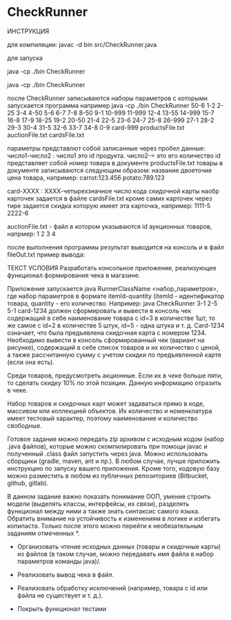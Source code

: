 # CheckRunner

ИНСТРУКЦИЯ


для компиляции:
javac -d bin src/CheckRunner.java

для запуска

java -cp ./bin CheckRunner 

java -cp ./bin CheckRunner


после CheckRunner записываются наборы параметров с которыми запускается программа
например
java -cp ./bin CheckRunner 50-6 1-2 2-25 3-4 4-50 5-6 6-7 7-8 8-50 9-1 10-999 11-999 12-4 13-55 14-999 15-7 16-8 17-9 18-25 19-2 20-50 21-4 22-5 23-6 24-7 25-8 26-999 27-1 28-2 29-3 30-4 31-5 32-6 33-7 34-8 0-9 card-999 productsFile.txt auctionFile.txt cardsFile.txt

параметры представлют собой записанные через пробел данные:
число1-число2 : число1 это id продукта. число2-= это его количество
id представляет собой номер товара в документе productsFile.txt
товары в документе записываются следующим образом:
название двоеточие цена товара, например:
carrot:123.456
potato:789.123

card-ХХХХ : ХХХХ-четырехзначное число кода скидочной карты
наобр карточек задается в файле cardsFile.txt
кроме самих карточек через тире задается скидка которую имеет эта карточка, например:
1111-5
2222-6

auctionFile.txt - файл в котором указываются id аукционных товаров, напрмер:
1
2
3
4

после выполнения программы результат выводится на консоль и в файл fileOut.txt
пример вывода:


ТЕКСТ УСЛОВИЯ
Разработать консольное приложение, реализующее функционал формирования чека в магазине.

Приложение запускается java RunnerClassName <набор_параметров>, где набор параметров в формате itemId-quantity (itemId - идентификатор товара, quantity - его количество.
Например: java CheckRunner 3-1 2-5 5-1 card-1234 должен сформировать и вывести в консоль чек содержащий в себе наименование товара с id=3 в количестве 1шт, то же самое с id=2 в количестве 5 штук, id=5 - одна штука и т. д. Card-1234 означает, что была предъявлена скидочная карта с номером 1234. Необходимо вывести в консоль сформированный чек (вариант на рисунке), содержащий в себе список товаров и их количество с ценой, а также рассчитанную сумму с учетом скидки по предъявленной карте (если она есть).

Среди товаров, предусмотреть акционные. Если их в чеке больше пяти, то сделать скидку 10% по этой позиции. Данную информацию отразить в чеке.

Набор товаров и скидочных карт может задаваться прямо в коде, массивом или коллекцией объектов. Их количество и номенклатура имеет тестовый характер, поэтому наименование и количество свободные.

Готовое задание можно передать zip архивом с исходным кодом (набор .java файлов), которые можно скомпилировать при помощи javac и полученный .class файл запустить через java. Можно использовать сборщики (gradle, maven, ant и пр.). В любом случае, лучше приложить инструкцию по запуску вашего приложения. Кроме того, кодовую базу можно разместить в любом из публичных репозиториев (Bitbucket, github, gitlab).

В данном задание важно показать понимание ООП, умение строить модели (выделять классы, интерфейсы, их связи), разделять функционал между ними  а также знать синтаксис самого языка. Обратить внимание на устойчивость к изменениям в логике и избегать копипаста. Только после этого можно перейти к необязательным заданиям отмеченных *.

* Организовать чтение исходных данных (товары и скидочные карты) из файлов (в таком случае, можно передавать имя файла в набор параметров команды java)/.

* Реализовать вывод чека в файл.

* Реализовать обработку исключений (например, товара с id или файла не существует  и т. д.).

* Покрыть функционал тестами

